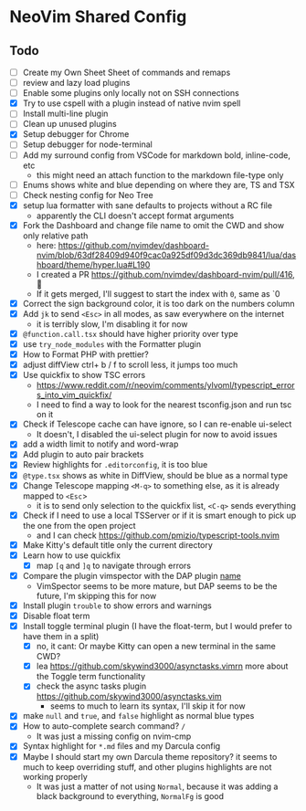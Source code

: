 # NeoVim Shared Config

## Todo

-   [ ] Create my Own Sheet Sheet of commands and remaps
-   [ ] review and lazy load plugins
-   [ ] Enable some plugins only locally not on SSH connections
-   [x] Try to use cspell with a plugin instead of native nvim spell
-   [ ] Install multi-line plugin
-   [ ] Clean up unused plugins
-   [x] Setup debugger for Chrome
-   [ ] Setup debugger for node-terminal
-   [ ] Add my surround config from VSCode for markdown bold, inline-code, etc
    -   this might need an attach function to the markdown file-type only
-   [ ] Enums shows white and blue depending on where they are, TS and TSX
-   [ ] Check nesting config for Neo Tree
-   [x] setup lua formatter with sane defaults to projects without a RC file
    -   apparently the CLI doesn't accept format arguments
-   [x] Fork the Dashboard and change file name to omit the CWD and show only relative path
    -   here: https://github.com/nvimdev/dashboard-nvim/blob/63df28409d940f9cac0a925df09d3dc369db9841/lua/dashboard/theme/hyper.lua#L190
    -   I created a PR https://github.com/nvimdev/dashboard-nvim/pull/416, 🤞
    -   If it gets merged, I'll suggest to start the index with `0`, same as `0
-   [x] Correct the sign background color, it is too dark on the numbers column
-   [x] Add `jk` to send `<Esc>` in all modes, as saw everywhere on the internet
    -   it is terribly slow, I'm disabling it for now
-   [x] `@function.call.tsx` should have higher priority over type
-   [x] use `try_node_modules` with the Formatter plugin
-   [x] How to Format PHP with prettier?
-   [x] adjust diffView ctrl+ b / f to scroll less, it jumps too much
-   [x] Use quickfix to show TSC errors
    -   https://www.reddit.com/r/neovim/comments/ylvoml/typescript_errors_into_vim_quickfix/
    -   I need to find a way to look for the nearest tsconfig.json and run tsc on it
-   [x] Check if Telescope cache can have ignore, so I can re-enable ui-select
    -   It doesn't, I disabled the ui-select plugin for now to avoid issues
-   [x] add a width limit to notify and word-wrap
-   [x] Add plugin to auto pair brackets
-   [x] Review highlights for `.editorconfig`, it is too blue
-   [x] `@type.tsx` shows as white in DiffView, should be blue as a normal type
-   [x] Change Telescope mapping `<M-q>` to something else, as it is already mapped to `<Esc`>
    -   it is to send only selection to the quickfix list, `<C-q>` sends everything
-   [x] Check if I need to use a local TSServer or if it is smart enough to pick up the one from the open project
    -   and I can check https://github.com/pmizio/typescript-tools.nvim
-   [x] Make Kitty's default title only the current directory
-   [x] Learn how to use quickfix
    -   [x] map `[q` and `]q` to navigate through errors
-   [x] Compare the plugin vimspector with the DAP plugin [name](https://github.com/puremourning/vimspector)
    -   VimSpector seems to be more mature, but DAP seems to be the future, I'm skipping this for now
-   [x] Install plugin `trouble` to show errors and warnings
-   [x] Disable float term
-   [x] Install toggle terminal plugin (I have the float-term, but I would prefer to have them in a split)
    -   [x] no, it cant: Or maybe Kitty can open a new terminal in the same CWD?
    -   [x] lea https://github.com/skywind3000/asynctasks.vimrn more about the Toggle term functionality
    -   [x] check the async tasks plugin https://github.com/skywind3000/asynctasks.vim
        -   seems to much to learn its syntax, I'll skip it for now
-   [x] make `null` and `true`, and `false` highlight as normal blue types
-   [x] How to auto-complete search command? `/ `
    -   It was just a missing config on nvim-cmp
-   [x] Syntax highlight for `*.md` files and my Darcula config
-   [x] Maybe I should start my own Darcula theme repository? it seems to much to keep overriding stuff, and other plugins highlights are not working properly
    -   It was just a matter of not using `Normal`, because it was adding a black background to everything, `NormalFg` is good
